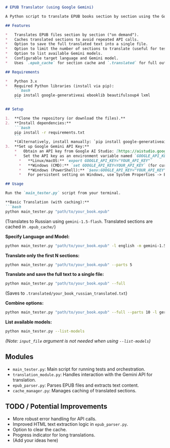  ```markdown
 # EPUB Translator (using Google Gemini)

 A Python script to translate EPUB books section by section using the Google Gemini API with caching support.

 ## Features

 *   Translates EPUB files section by section ("on demand").
 *   Caches translated sections to avoid repeated API calls.
 *   Option to save the full translated text into a single file.
 *   Option to limit the number of sections to translate (useful for testing).
 *   Option to list available Gemini models.
 *   Configurable target language and Gemini model.
 *   Uses `.epub_cache` for section cache and `.translated` for full output files.

 ## Requirements

 *   Python 3.x
 *   Required Python libraries (install via pip):
     ```bash
     pip install google-generativeai ebooklib beautifulsoup4 lxml
     ```

 ## Setup

 1.  **Clone the repository (or download the files).**
 2.  **Install dependencies:**
     ```bash
     pip install -r requirements.txt
     ```
     *(Alternatively, install manually: `pip install google-generativeai ebooklib beautifulsoup4 lxml`)*
 3.  **Set up Google Gemini API Key:**
     *   Obtain an API key from Google AI Studio: [https://aistudio.google.com/](https://aistudio.google.com/)
     *   Set the API key as an environment variable named `GOOGLE_API_KEY`.
       *   **Linux/macOS:** `export GOOGLE_API_KEY="YOUR_API_KEY"`
       *   **Windows (CMD):** `set GOOGLE_API_KEY=YOUR_API_KEY` (for current session)
       *   **Windows (PowerShell):** `$env:GOOGLE_API_KEY="YOUR_API_KEY"` (for current session)
       *   For persistent setting on Windows, use System Properties -> Environment Variables.

 ## Usage

 Run the `main_tester.py` script from your terminal.

 **Basic Translation (with caching):**
 ```bash
 python main_tester.py "path/to/your_book.epub"
 ```
 (Translates to Russian using `gemini-1.5-flash`. Translated sections are cached in `.epub_cache/`)

 **Specify Language and Model:**
 ```bash
 python main_tester.py "path/to/your_book.epub" -l english -m gemini-1.5-pro-latest
 ```

 **Translate only the first N sections:**
 ```bash
 python main_tester.py "path/to/your_book.epub" --parts 5
 ```

 **Translate and save the full text to a single file:**
 ```bash
 python main_tester.py "path/to/your_book.epub" --full
 ```
 (Saves to `.translated/your_book_russian_translated.txt`)

 **Combine options:**
 ```bash
 python main_tester.py "path/to/your_book.epub" --full --parts 10 -l german
 ```

 **List available models:**
 ```bash
 python main_tester.py --list-models
 ```
 *(Note: `input_file` argument is not needed when using `--list-models`)*

 ## Modules

 *   `main_tester.py`: Main script for running tests and orchestration.
 *   `translation_module.py`: Handles interaction with the Gemini API for translation.
 *   `epub_parser.py`: Parses EPUB files and extracts text content.
 *   `cache_manager.py`: Manages caching of translated sections.

 ## TODO / Potential Improvements

 *   More robust error handling for API calls.
 *   Improved HTML text extraction logic in `epub_parser.py`.
 *   Option to clear the cache.
 *   Progress indicator for long translations.
 *   (Add your ideas here)
 ```
